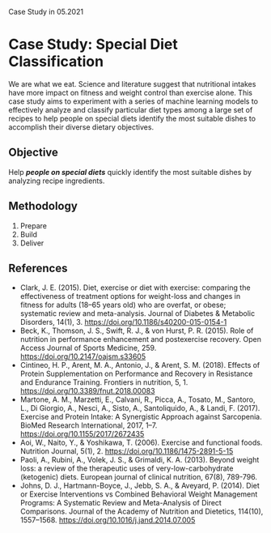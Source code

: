 Case Study in 05.2021

# Case Study: Special Diet Classification
We are what we eat. Science and literature suggest that nutritional intakes have more impact on fitness and weight control than exercise alone. This case study aims to experiment with a series of machine learning models to effectively analyze and classify particular diet types among a large set of recipes to help people on special diets identify the most suitable dishes to accomplish their diverse dietary objectives.

## Objective
Help <b><i>people on special diets</i></b> quickly identify the most suitable dishes by analyzing recipe ingredients.

## Methodology
1. Prepare
2. Build
3. Deliver

## References
 - Clark, J. E. (2015). Diet, exercise or diet with exercise: comparing the effectiveness of treatment options for weight-loss and changes in fitness for adults (18–65 years old) who are overfat, or obese; systematic review and meta-analysis. Journal of Diabetes & Metabolic Disorders, 14(1), 3. https://doi.org/10.1186/s40200-015-0154-1
- Beck, K., Thomson, J. S., Swift, R. J., & von Hurst, P. R. (2015). Role of nutrition in performance enhancement and postexercise recovery. Open Access Journal of Sports Medicine, 259. https://doi.org/10.2147/oajsm.s33605
- Cintineo, H. P., Arent, M. A., Antonio, J., & Arent, S. M. (2018). Effects of Protein Supplementation on Performance and Recovery in Resistance and Endurance Training. Frontiers in nutrition, 5, 1. https://doi.org/10.3389/fnut.2018.00083
- Martone, A. M., Marzetti, E., Calvani, R., Picca, A., Tosato, M., Santoro, L., Di Giorgio, A., Nesci, A., Sisto, A., Santoliquido, A., & Landi, F. (2017). Exercise and Protein Intake: A Synergistic Approach against Sarcopenia. BioMed Research International, 2017, 1–7. https://doi.org/10.1155/2017/2672435
- Aoi, W., Naito, Y., & Yoshikawa, T. (2006). Exercise and functional foods. Nutrition Journal, 5(1), 2. https://doi.org/10.1186/1475-2891-5-15
- Paoli, A., Rubini, A., Volek, J. S., & Grimaldi, K. A. (2013). Beyond weight loss: a review of the therapeutic uses of very-low-carbohydrate (ketogenic) diets. European journal of clinical nutrition, 67(8), 789-796.
- Johns, D. J., Hartmann-Boyce, J., Jebb, S. A., & Aveyard, P. (2014). Diet or Exercise Interventions vs Combined Behavioral Weight Management Programs: A Systematic Review and Meta-Analysis of Direct Comparisons. Journal of the Academy of Nutrition and Dietetics, 114(10), 1557–1568. https://doi.org/10.1016/j.jand.2014.07.005

